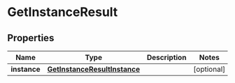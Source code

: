 

# GetInstanceResult


## Properties

| Name | Type | Description | Notes |
|------------ | ------------- | ------------- | -------------|
|**instance** | [**GetInstanceResultInstance**](GetInstanceResultInstance.md) |  |  [optional] |



